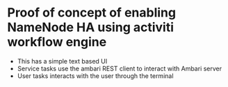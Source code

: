 # Proof of concept of enabling NameNode HA using activiti workflow engine

* This has a simple text based UI
* Service tasks use the ambari REST client to interact with Ambari server
* User tasks interacts with the user through the terminal
